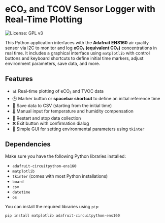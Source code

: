 # eCO₂ and TCOV Sensor Logger with Real-Time Plotting

![License: GPL v3](https://img.shields.io/badge/License-GPLv3-blue.svg)


This Python application interfaces with the **Adafruit ENS160** air quality sensor via I2C to monitor and log **eCO₂ (equivalent CO₂)** concentrations in real time. It includes a graphical interface using `matplotlib` with control buttons and keyboard shortcuts to define initial time markers, adjust environment parameters, save data, and more.

## Features

- 📊 Real-time plotting of eCO₂ and TVOC data
- 🕒 Marker button or **spacebar shortcut** to define an initial reference time
- 💾 Save data to CSV (starting from the initial time)
- 🌡️ Manual input for temperature and humidity compensation
- 🔁 Restart and stop data collection
- ❌ Exit button with confirmation dialog
- 🧭 Simple GUI for setting environmental parameters using `tkinter`

## Dependencies

Make sure you have the following Python libraries installed:

- `adafruit-circuitpython-ens160`
- `matplotlib`
- `tkinter` (comes with most Python installations)
- `board`
- `csv`
- `datetime`
- `os`

You can install the required libraries using `pip`:

```bash
pip install matplotlib adafruit-circuitpython-ens160
